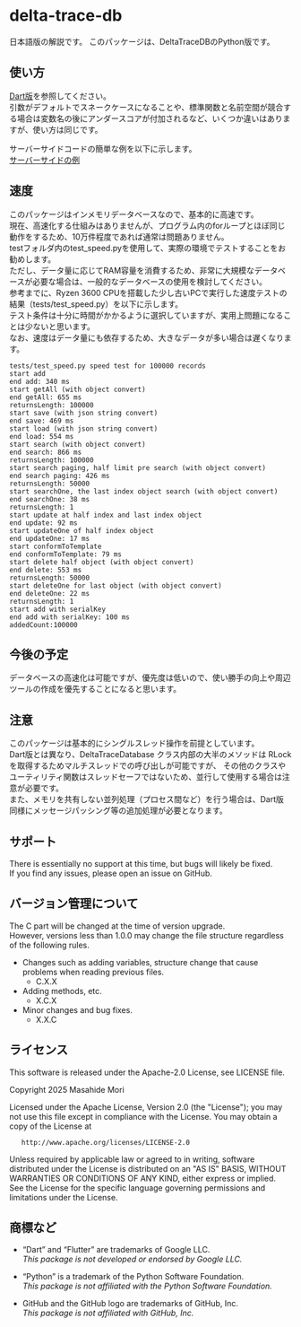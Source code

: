 # delta-trace-db

日本語版の解説です。
このパッケージは、DeltaTraceDBのPython版です。 

## 使い方

[Dart版](https://github.com/MasahideMori-SimpleAppli/delta_trace_db)を参照してください。  
引数がデフォルトでスネークケースになることや、標準関数と名前空間が競合する場合は変数名の後にアンダースコアが付加されるなど、いくつか違いはありますが、使い方は同じです。  

サーバーサイドコードの簡単な例を以下に示します。  
[サーバーサイドの例](https://github.com/MasahideMori-SimpleAppli/delta_trace_db_py_server_example)  

## 速度

このパッケージはインメモリデータベースなので、基本的に高速です。  
現在、高速化する仕組みはありませんが、プログラム内のforループとほぼ同じ動作をするため、10万件程度であれば通常は問題ありません。  
testフォルダ内のtest_speed.pyを使用して、実際の環境でテストすることをお勧めします。  
ただし、データ量に応じてRAM容量を消費するため、非常に大規模なデータベースが必要な場合は、一般的なデータベースの使用を検討してください。  
参考までに、Ryzen 3600 CPUを搭載した少し古いPCで実行した速度テストの結果（tests/test_speed.py）を以下に示します。  
テスト条件は十分に時間がかかるように選択していますが、実用上問題になることは少ないと思います。  
なお、速度はデータ量にも依存するため、大きなデータが多い場合は遅くなります。  

```text
tests/test_speed.py speed test for 100000 records
start add
end add: 340 ms
start getAll (with object convert)
end getAll: 655 ms
returnsLength: 100000
start save (with json string convert)
end save: 469 ms
start load (with json string convert)
end load: 554 ms
start search (with object convert)
end search: 866 ms
returnsLength: 100000
start search paging, half limit pre search (with object convert)
end search paging: 426 ms
returnsLength: 50000
start searchOne, the last index object search (with object convert)
end searchOne: 38 ms
returnsLength: 1
start update at half index and last index object
end update: 92 ms
start updateOne of half index object
end updateOne: 17 ms
start conformToTemplate
end conformToTemplate: 79 ms
start delete half object (with object convert)
end delete: 553 ms
returnsLength: 50000
start deleteOne for last object (with object convert)
end deleteOne: 22 ms
returnsLength: 1
start add with serialKey
end add with serialKey: 100 ms
addedCount:100000
```

## 今後の予定

データベースの高速化は可能ですが、優先度は低いので、使い勝手の向上や周辺ツールの作成を優先することになると思います。  

## 注意

このパッケージは基本的にシングルスレッド操作を前提としています。  
Dart版とは異なり、DeltaTraceDatabase クラス内部の大半のメソッドは RLock を取得するためマルチスレッドでの呼び出しが可能ですが、
その他のクラスやユーティリティ関数はスレッドセーフではないため、並行して使用する場合は注意が必要です。  
また、メモリを共有しない並列処理（プロセス間など）を行う場合は、Dart版同様にメッセージパッシング等の追加処理が必要となります。  

## サポート

There is essentially no support at this time, but bugs will likely be fixed.  
If you find any issues, please open an issue on GitHub.

## バージョン管理について

The C part will be changed at the time of version upgrade.  
However, versions less than 1.0.0 may change the file structure regardless of the following rules.

- Changes such as adding variables, structure change that cause problems when reading previous
  files.
    - C.X.X
- Adding methods, etc.
    - X.C.X
- Minor changes and bug fixes.
    - X.X.C

## ライセンス

This software is released under the Apache-2.0 License, see LICENSE file.

Copyright 2025 Masahide Mori

Licensed under the Apache License, Version 2.0 (the "License");
you may not use this file except in compliance with the License.
You may obtain a copy of the License at

       http://www.apache.org/licenses/LICENSE-2.0

Unless required by applicable law or agreed to in writing, software
distributed under the License is distributed on an "AS IS" BASIS,
WITHOUT WARRANTIES OR CONDITIONS OF ANY KIND, either express or implied.
See the License for the specific language governing permissions and
limitations under the License.

## 商標など

- “Dart” and “Flutter” are trademarks of Google LLC.  
  *This package is not developed or endorsed by Google LLC.*

- “Python” is a trademark of the Python Software Foundation.  
  *This package is not affiliated with the Python Software Foundation.*

- GitHub and the GitHub logo are trademarks of GitHub, Inc.  
  *This package is not affiliated with GitHub, Inc.*
